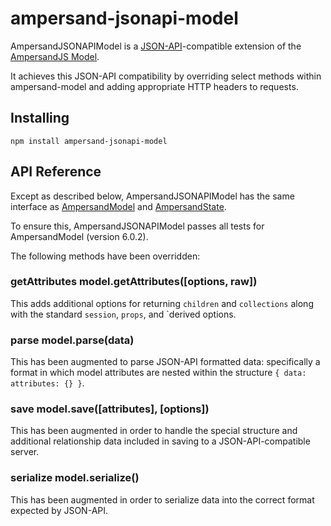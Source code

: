 # ampersand-jsonapi-model

AmpersandJSONAPIModel is a [JSON-API](http://jsonapi.org/)-compatible
extension of the
[AmpersandJS Model](https://github.com/AmpersandJS/ampersand-model).

It achieves this JSON-API compatibility by overriding select methods within
ampersand-model and adding appropriate HTTP headers to requests.

## Installing

```
npm install ampersand-jsonapi-model
```

## API Reference

Except as described below, AmpersandJSONAPIModel has the same interface as
[AmpersandModel](https://github.com/AmpersandJS/ampersand-model) and
[AmpersandState](https://github.com/AmpersandJS/ampersand-state).

To ensure this, AmpersandJSONAPIModel passes all tests for AmpersandModel
(version 6.0.2).

The following methods have been overridden:

### getAttributes model.getAttributes([options, raw])

This adds additional options for returning `children` and `collections` along
with the standard `session`, `props`, and `derived options.

### parse model.parse(data)

This has been augmented to parse JSON-API formatted data: specifically a
format in which model attributes are nested within the structure
`{ data: attributes: {} }`.

### save model.save([attributes], [options])

This has been augmented in order to handle the special structure and additional
relationship data included in saving to a JSON-API-compatible server.

### serialize model.serialize()

This has been augmented in order to serialize data into the correct format
expected by JSON-API.
